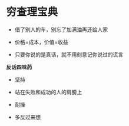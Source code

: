 # 穷查理宝典

- 借了别人的车，别忘了加满油再还给人家

- 价格=成本，价值=收益

- 只要你说的是真话，就不用刻意记你说过的谎言



**反话四味药**

- 坚持

- 站在失败和成功的人的肩膀上

- 耐操

- 多反过来想
